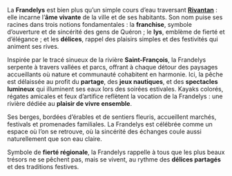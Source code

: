 La **Frandelys** est bien plus qu’un simple cours d’eau traversant **[Rivantan](Rivantan.md)** : elle incarne l’**âme vivante** de la ville et de ses habitants. Son nom puise ses racines dans trois notions fondamentales : la **franchise**, symbole d’ouverture et de sincérité des gens de Quéron ; le **lys**, emblème de fierté et d’élégance ; et les **délices**, rappel des plaisirs simples et des festivités qui animent ses rives.

Inspirée par le tracé sinueux de la rivière **Saint-François**, la Frandelys serpente à travers vallées et parcs, offrant à chaque détour des paysages accueillants où nature et communauté cohabitent en harmonie. Ici, la pêche est délaissée au profit du **partage**, des **jeux nautiques**, et des **spectacles lumineux** qui illuminent ses eaux lors des soirées estivales. Kayaks colorés, régates amicales et feux d’artifice reflètent la vocation de la Frandelys : une rivière dédiée au **plaisir de vivre ensemble**.

Ses berges, bordées d’érables et de sentiers fleuris, accueillent marchés, festivals et promenades familiales. La Frandelys est célébrée comme un espace où l’on se retrouve, où la sincérité des échanges coule aussi naturellement que son eau claire.

Symbole de **fierté régionale**, la Frandelys rappelle à tous que les plus beaux trésors ne se pêchent pas, mais se vivent, au rythme des **délices partagés** et des traditions festives.